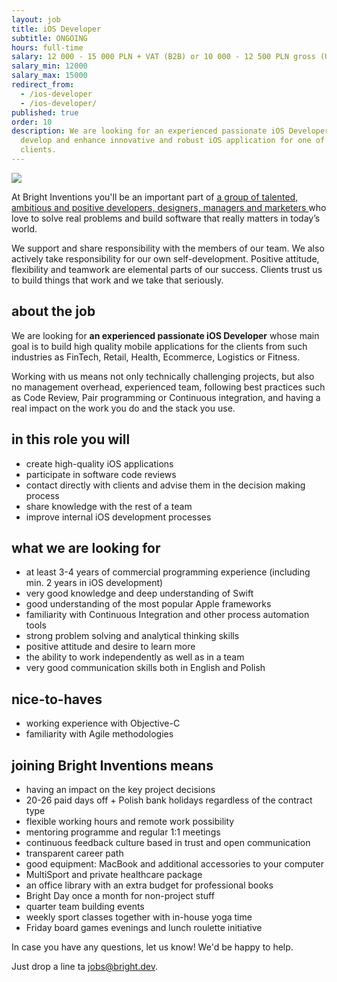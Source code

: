 ```yaml
---
layout: job
title: iOS Developer
subtitle: ONGOING
hours: full-time
salary: 12 000 - 15 000 PLN + VAT (B2B) or 10 000 - 12 500 PLN gross (UoP)
salary_min: 12000
salary_max: 15000
redirect_from:
  - /ios-developer
  - /ios-developer/
published: true
order: 10
description: We are looking for an experienced passionate iOS Developer to
  develop and enhance innovative and robust iOS application for one of our main
  clients.
---
```

![](/images/iosteam-bright-inventions.png)

At Bright Inventions you'll be an important part of [a group of talented, ambitious and positive developers, designers, managers and marketers ](https://brightinventions.pl/about-us/team/)who love to solve real problems and build software that really matters in today’s world. 

We support and share responsibility with the members of our team. We also actively take responsibility for our own self-development. Positive attitude, flexibility and teamwork are elemental parts of our success. Clients trust us to build things that work and we take that seriously. 

## about the job

We are looking for **an experienced passionate iOS Developer** whose main goal is to build high quality mobile applications for the clients from such industries as FinTech, Retail, Health, Ecommerce, Logistics or Fitness. 

Working with us means not only technically challenging projects, but also no management overhead, experienced team, following best practices such as Code Review, Pair programming or Continuous integration, and having a real impact on the work you do and the stack you use. 

## in this role you will

* create high-quality iOS applications 
* participate in software code reviews 
* contact directly with clients and advise them in the decision making process 
* share knowledge with the rest of a team
* improve internal iOS development processes

## what we are looking for

* at least 3-4 years of commercial programming experience (including min. 2 years in iOS development) 
* very good knowledge and deep understanding of Swift
* good understanding of the most popular Apple frameworks
* familiarity with Continuous Integration and other process automation tools
* strong problem solving and analytical thinking skills
* positive attitude and desire to learn more 
* the ability to work independently as well as in a team
* very good communication skills both in English and Polish 

## nice-to-haves

* working experience with Objective-C
* familiarity with Agile methodologies

## joining Bright Inventions means

* having an impact on the key project decisions 
* 20-26 paid days off + Polish bank holidays regardless of the contract type 
* flexible working hours and remote work possibility  
* mentoring programme and regular 1:1 meetings
* continuous feedback culture based in trust and open communication 
* transparent career path 
* good equipment: MacBook and additional accessories to your computer 
* MultiSport and private healthcare package
* an office library with an extra budget for professional books 
* Bright Day once a month for non-project stuff 
* quarter team building events 
* weekly sport classes together with in-house yoga time 
* Friday board games evenings and lunch roulette initiative 

In case you have any questions, let us know! We'd be happy to help.

Just drop a line ta jobs@bright.dev. 
